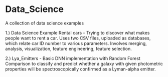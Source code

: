 # Data_Science
A collection of data science examples

1.) Data Science Example Rental cars - Trying to discover what makes people want to rent a car. Uses two CSV files, uploaded as databases, which relate car ID number to various parameters. Involves merging, analysis, visualization, feature engineering, feature selection.

2.) Lya_Emitters - Basic DNN implementation with Random Forest Comparison to classify and predict whether a galaxy with given photometric properties will be spectroscopically confirmed as a Lyman-alpha emitter. 

